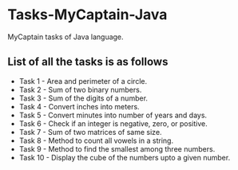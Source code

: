 # Tasks-MyCaptain-Java
MyCaptain tasks of Java language.
## List of all the tasks is as follows
- Task 1 - Area and perimeter of a circle.
- Task 2 - Sum of two binary numbers.
- Task 3 - Sum of the digits of a number.
- Task 4 - Convert inches into meters.
- Task 5 - Convert minutes into number of years and days.
- Task 6 - Check if an integer is negative, zero, or positive.
- Task 7 - Sum of two matrices of same size.
- Task 8 - Method to count all vowels in a string.
- Task 9 - Method to find the smallest among three numbers.
- Task 10 - Display the cube of the numbers upto a given number.
